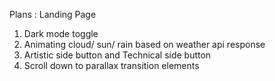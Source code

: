 Plans : 
Landing Page
1. Dark mode toggle
2. Animating cloud/ sun/ rain based on weather api response
3. Artistic side button and Technical side button
4. Scroll down to parallax transition elements

